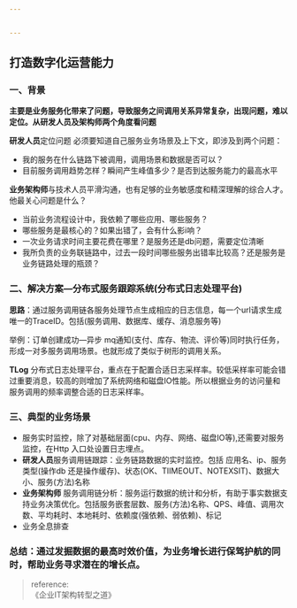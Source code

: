 ```yaml
---


---
```


<h2 id="打造数字化运营能力">打造数字化运营能力</h2>
<h3 id="一、背景">一、背景</h3>
<p><strong>主要是业务服务化带来了问题，导致服务之间调用关系异常复杂，出现问题，难以定位。从研发人员及架构师两个角度看问题</strong></p>
<p><strong>研发人员</strong>定位问题 必须要知道自己服务业务场景及上下文，即涉及到两个问题：</p>
<ul>
<li>我的服务在什么链路下被调用，调用场景和数据是否可以？</li>
<li>目前服务调用趋势怎样？瞬间产生峰值多少？是否到达服务能力的最高水平</li>
</ul>
<p><strong>业务架构师</strong>与技术人员平滑沟通，也有足够的业务敏感度和精深理解的综合人才。他最关心问题是什么？</p>
<ul>
<li>当前业务流程设计中，我依赖了哪些应用、哪些服务？</li>
<li>哪些服务是最核心的？如果出错了，会有什么影i响？</li>
<li>一次业务请求时间主要花费在哪里？是服务还是db问题，需要定位清晰</li>
<li>我所负责的业务联链路中，过去一段时间哪些服务出错率比较高？还是服务是业务链路处理的瓶颈？</li>
</ul>
<h3 id="二、解决方案---分布式服务跟踪系统分布式日志处理平台">二、解决方案—分布式服务跟踪系统(分布式日志处理平台)</h3>
<p><strong>思路</strong>：通过服务调用链各服务处理节点生成相应的日志信息，每一个url请求生成唯一的TraceID。包括(服务调用、数据库、缓存、消息服务等)</p>
<p>举例：订单创建成功—异步 mq通知(支付、库存、物流、评价等)同时执行任务，形成一对多服务调用场景。也就形成了类似于树形的调用关系。</p>
<p><strong>TLog</strong> 分布式日志处理平台，重点在于配置合适日志采样率。较低采样率可能会错过重要消息，较高的则增加了系统网络和磁盘IO性能。所以根据业务的访问量和服务调用的频率调整合适的日志采样率。</p>
<h3 id="三、典型的业务场景">三、典型的业务场景</h3>
<ul>
<li>服务实时监控，除了对基础层面(cpu、内存、网络、磁盘IO等),还需要对服务监控，在Http 入口处设置日志埋点。</li>
<li><strong>研发人员</strong>服务调用链跟踪：业务链路数据的实时监控。包括 应用名、ip、服务类型(操作db 还是操作缓存)、状态(OK、TIIMEOUT、NOTEXSIT)、数据大小、服务(方法)名称</li>
<li><strong>业务架构师</strong> 服务调用链分析：服务运行数据的统计和分析，有助于事实数据支持业务决策优化。包括服务嵌套层数、服务(方法)名称、QPS、峰值、调用次数、平均耗时、本地耗时、依赖度(强依赖、弱依赖)、标记</li>
<li>业务全息排查</li>
</ul>
<h3 id="总结：通过发掘数据的最高时效价值，为业务增长进行保驾护航的同时，帮助业务寻求潜在的增长点。">总结：通过发掘数据的最高时效价值，为业务增长进行保驾护航的同时，帮助业务寻求潜在的增长点。</h3>
<blockquote>
<p>reference:<br>
《企业IT架构转型之道》</p>
</blockquote>

